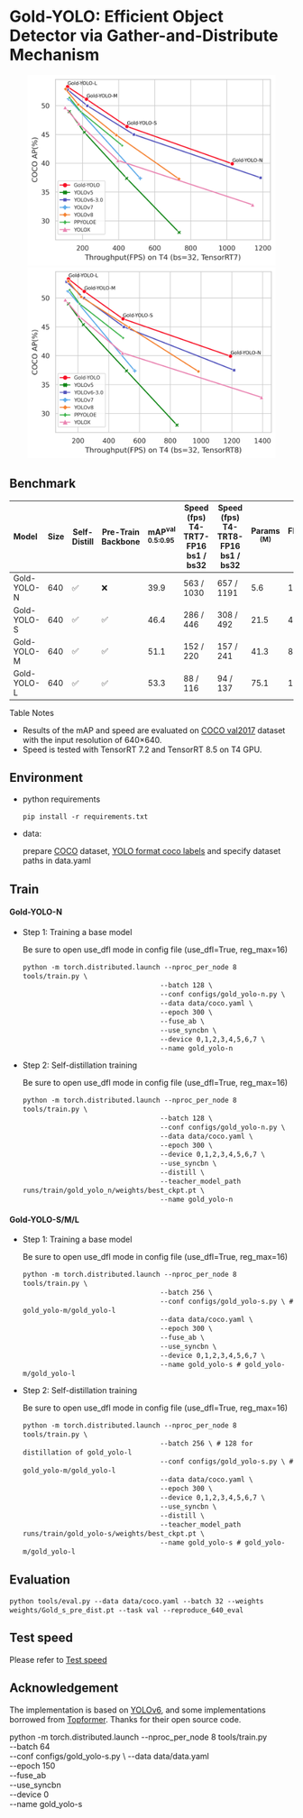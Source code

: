 # Gold-YOLO: Efficient Object Detector via Gather-and-Distribute Mechanism

<div align=center>
<img src="./assets/fps-trt7.png" alt="fps-trt7" width = "440" /> <img src="./assets/fps-trt8.png" alt="fps-8" width = "440" />
</div>


## Benchmark

| Model       | Size | Self-Distill | Pre-Train <br/>Backbone | mAP<sup>val<br/>0.5:0.95 | Speed (fps) <br>T4-TRT7-FP16<br/> bs1 / bs32 | Speed (fps) <br/>T4-TRT8-FP16<br/>bs1 / bs32 | Params<br/><sup> (M) | FLOPs<br/><sup> (G) | Weight                                                       |
| :---------- | ---- | ------------ | ----------------------- | :----------------------- | -------------------------------------------- | -------------------------------------------- | -------------------- | ------------------- | ------------------------------------------------------------ |
| Gold-YOLO-N | 640  | ✅            | ❌                       | 39.9                     | 563 / 1030                                   | 657 / 1191                                   | 5.6                  | 12.1                | [Google Drive](https://drive.google.com/drive/folders/1dd2KJjYfHrXwKasfjDeL1eLX0Vp6UaLG)<br>[cowtransfer](https://traly.cowtransfer.com/s/9cd33702ca404f) |
| Gold-YOLO-S | 640  | ✅            | ✅                       | 46.4                     | 286 / 446                                    | 308 / 492                                    | 21.5                 | 46.0                | [Google Drive](https://drive.google.com/drive/folders/1dd2KJjYfHrXwKasfjDeL1eLX0Vp6UaLG)<br/>[cowtransfer](https://traly.cowtransfer.com/s/9cd33702ca404f) |
| Gold-YOLO-M | 640  | ✅            | ✅                       | 51.1                     | 152 / 220                                    | 157 / 241                                    | 41.3                 | 87.5                | [Google Drive](https://drive.google.com/drive/folders/1dd2KJjYfHrXwKasfjDeL1eLX0Vp6UaLG)<br/>[cowtransfer](https://traly.cowtransfer.com/s/9cd33702ca404f) |
| Gold-YOLO-L | 640  | ✅            | ✅                       | 53.3                     | 88 / 116                                     | 94 / 137                                     | 75.1                 | 151.7               | [Google Drive](https://drive.google.com/drive/folders/1dd2KJjYfHrXwKasfjDeL1eLX0Vp6UaLG)<br/>[cowtransfer](https://traly.cowtransfer.com/s/9cd33702ca404f) |

Table Notes

- Results of the mAP and speed are evaluated on [COCO val2017](https://cocodataset.org/#download) dataset with the input
  resolution of 640×640.
- Speed is tested with TensorRT 7.2 and TensorRT 8.5 on T4 GPU.

## Environment

- python requirements

  ```shell
  pip install -r requirements.txt
  ```

- data:

  prepare [COCO](http://cocodataset.org)
  dataset, [YOLO format coco labels](https://github.com/meituan/YOLOv6/releases/download/0.1.0/coco2017labels.zip) and
  specify dataset paths in data.yaml

## Train

#### Gold-YOLO-N

- Step 1: Training a base model

  Be sure to open use_dfl mode in config file (use_dfl=True, reg_max=16)

  ```shell
  python -m torch.distributed.launch --nproc_per_node 8 tools/train.py \
  									--batch 128 \
  									--conf configs/gold_yolo-n.py \
  									--data data/coco.yaml \
  									--epoch 300 \
  									--fuse_ab \
  									--use_syncbn \
  									--device 0,1,2,3,4,5,6,7 \
  									--name gold_yolo-n
  ```

- Step 2: Self-distillation training

  Be sure to open use_dfl mode in config file (use_dfl=True, reg_max=16)

  ```shell
  python -m torch.distributed.launch --nproc_per_node 8 tools/train.py \
  									--batch 128 \
  									--conf configs/gold_yolo-n.py \
  									--data data/coco.yaml \
  									--epoch 300 \
  									--device 0,1,2,3,4,5,6,7 \
  									--use_syncbn \
  									--distill \
  									--teacher_model_path runs/train/gold_yolo_n/weights/best_ckpt.pt \
  									--name gold_yolo-n
  ```

#### Gold-YOLO-S/M/L

- Step 1: Training a base model

  Be sure to open use_dfl mode in config file (use_dfl=True, reg_max=16)

  ```shell
  python -m torch.distributed.launch --nproc_per_node 8 tools/train.py \
  									--batch 256 \
  									--conf configs/gold_yolo-s.py \ # gold_yolo-m/gold_yolo-l
  									--data data/coco.yaml \
  									--epoch 300 \
  									--fuse_ab \
  									--use_syncbn \
  									--device 0,1,2,3,4,5,6,7 \
  									--name gold_yolo-s # gold_yolo-m/gold_yolo-l
  ```

- Step 2: Self-distillation training

  Be sure to open use_dfl mode in config file (use_dfl=True, reg_max=16)

  ```shell
  python -m torch.distributed.launch --nproc_per_node 8 tools/train.py \
  									--batch 256 \ # 128 for distillation of gold_yolo-l
  									--conf configs/gold_yolo-s.py \ # gold_yolo-m/gold_yolo-l
  									--data data/coco.yaml \
  									--epoch 300 \
  									--device 0,1,2,3,4,5,6,7 \
  									--use_syncbn \
  									--distill \
  									--teacher_model_path runs/train/gold_yolo-s/weights/best_ckpt.pt \
  									--name gold_yolo-s # gold_yolo-m/gold_yolo-l
  ```

## Evaluation

```shell
python tools/eval.py --data data/coco.yaml --batch 32 --weights weights/Gold_s_pre_dist.pt --task val --reproduce_640_eval
```

## Test speed

Please refer to [Test speed](docs/Test_speed.md)

## Acknowledgement

The implementation is based on [YOLOv6](https://github.com/meituan/YOLOv6), and some implementations borrowed
from [Topformer](https://github.com/hustvl/Topformer). Thanks for their open source code.


python -m torch.distributed.launch --nproc_per_node 8 tools/train.py \
									--batch 64 \
									--conf configs/gold_yolo-s.py \ 
									--data data/data.yaml \
									--epoch 150 \
									--fuse_ab \
									--use_syncbn \
									--device 0 \
									--name gold_yolo-s